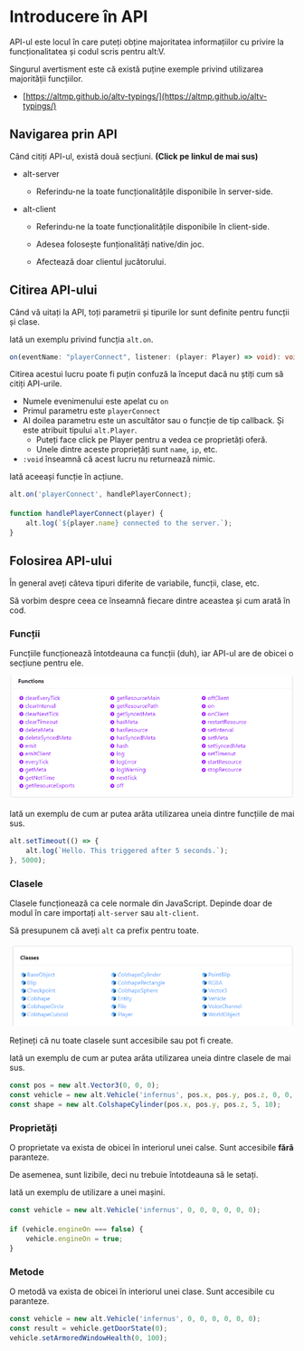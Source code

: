 # Introducere în API

API-ul este locul în care puteți obține majoritatea informațiilor cu privire la funcționalitatea și codul scris pentru alt:V.

Singurul avertisment este că există puține exemple privind utilizarea majorității funcțiilor.

-   [https://altmp.github.io/altv-typings/](https://altmp.github.io/altv-typings/)

## Navigarea prin API

Când citiți API-ul, există două secțiuni. **(Click pe linkul de mai sus)**

-   alt-server

    -   Referindu-ne la toate funcționalitățile disponibile în server-side.

-   alt-client

    -   Referindu-ne la toate funcționalitățile disponibile în client-side.

    -   Adesea folosește funționalități native/din joc.

    -   Afectează doar clientul jucătorului.

## Citirea API-ului

Când vă uitați la API, toți parametrii și tipurile lor sunt definite pentru funcții și clase.

Iată un exemplu privind funcția `alt.on`.

```ts
on(eventName: "playerConnect", listener: (player: Player) => void): void
```

Citirea acestui lucru poate fi puțin confuză la început dacă nu știți cum să citiți API-urile.

-   Numele evenimenului este apelat cu `on`
-   Primul parametru este `playerConnect`
-   Al doilea parametru este un ascultător sau o funcție de tip callback. Și este atribuit tipului `alt.Player`.
    -   Puteți face click pe Player pentru a vedea ce proprietăți oferă.
    -   Unele dintre aceste propriețăți sunt `name`, `ip`, etc.
-   `:void` înseamnă că acest lucru nu returnează nimic.

Iată aceeași funcție în acțiune.

```js
alt.on('playerConnect', handlePlayerConnect);

function handlePlayerConnect(player) {
    alt.log(`${player.name} connected to the server.`);
}
```

## Folosirea API-ului

În general aveți câteva tipuri diferite de variabile, funcții, clase, etc.

Să vorbim despre ceea ce înseamnă fiecare dintre aceastea și cum arată în cod.

### Funcții

Funcțiile funcționează întotdeauna ca funcții (duh), iar API-ul are de obicei o secțiune pentru ele.

![](./img/functions.png)

Iată un exemplu de cum ar putea arăta utilizarea uneia dintre funcțiile de mai sus.

```js
alt.setTimeout(() => {
    alt.log(`Hello. This triggered after 5 seconds.`);
}, 5000);
```

### Clasele

Clasele funcționează ca cele normale din JavaScript. Depinde doar de modul în care importați `alt-server` sau `alt-client`.

Să presupunem că aveți `alt` ca prefix pentru toate.

![](./img/classes.png)

Rețineți că nu toate clasele sunt accesibile sau pot fi create.

Iată un exemplu de cum ar putea arăta utilizarea uneia dintre clasele de mai sus.

```js
const pos = new alt.Vector3(0, 0, 0);
const vehicle = new alt.Vehicle('infernus', pos.x, pos.y, pos.z, 0, 0, 0);
const shape = new alt.ColshapeCylinder(pos.x, pos.y, pos.z, 5, 10);
```

### Proprietăți

O proprietate va exista de obicei în interiorul unei calse. Sunt accesibile **fără** paranteze.

De asemenea, sunt lizibile, deci nu trebuie întotdeauna să le setați.

Iată un exemplu de utilizare a unei mașini.

```js
const vehicle = new alt.Vehicle('infernus', 0, 0, 0, 0, 0, 0);

if (vehicle.engineOn === false) {
    vehicle.engineOn = true;
}
```

### Metode

O metodă va exista de obicei în interiorul unei clase. Sunt accesibile cu paranteze.

```js
const vehicle = new alt.Vehicle('infernus', 0, 0, 0, 0, 0, 0);
const result = vehicle.getDoorState(0);
vehicle.setArmoredWindowHealth(0, 100);
```
